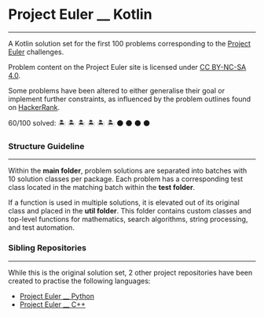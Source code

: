 # Project Euler __ Kotlin
___

A Kotlin solution set for the first 100 problems corresponding to the 
[Project Euler](https://projecteuler.net/archives) challenges.

Problem content on the Project Euler site is licensed under [CC BY-NC-SA 4.0](https://projecteuler.net/copyright).

Some problems have been altered to either generalise their goal or implement further constraints, as influenced by 
the problem outlines found on [HackerRank](https://www.hackerrank.com/contests/projecteuler/challenges).

60/100 solved: :desert_island: :desert_island: :desert_island: :desert_island: :desert_island: :desert_island:
:black_circle: :black_circle: :black_circle: :black_circle:

### Structure Guideline

---
Within the **main folder**, problem solutions are separated into batches with 10 solution classes per package. Each 
problem has a corresponding test class located in the matching batch within the **test folder**.

If a function is used in multiple solutions, it is elevated out of its original class and placed in the 
**util folder**. This folder contains custom classes and top-level functions for mathematics, search algorithms, 
string processing, and test automation.

### Sibling Repositories

---
While this is the original solution set, 2 other project repositories have been created to practise the following 
languages:
- [Project Euler __ Python](https://github.com/bog-walk/project-euler-python)
- [Project Euler __ C++]()